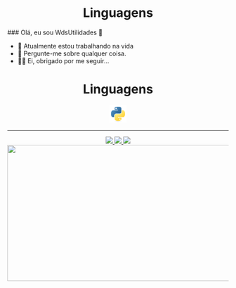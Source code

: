 <h1 align="center">Linguagens</h1>### Olá, eu sou WdsUtilidades 👋

- 🔭 Atualmente estou trabalhando na vida
- 💬 Pergunte-me sobre qualquer coisa.
- 🧑‍💻 Ei, obrigado por me seguir...

<h1 align="center">Linguagens</h1>
    <p align="center">
        <a href="https://flask.palletsprojects.com/" target="_blank" rel="noreferrer">  <img src="https://raw.githubusercontent.com/devicons/devicon/master/icons/python/python-original.svg" alt="python" width="40" height="40"/> </a>
    <hr>
    <p align="center">
        <a href="https://github.com/WdsUtilidades"><img src="https://komarev.com/ghpvc/?username=WdsUtilidades&color=blueviolet">
            <img src="https://shields.io/github/stars/WdsUtilidades?label=stars">
            <img src="https://shields.io/github/followers/WdsUtilidades?label=Seguidores">
        <br>
        <img src="https://github-readme-stats.vercel.app/api?username=WdsUtilidades&show_icons=true&theme=tokyonight" width=780 height=310/>
